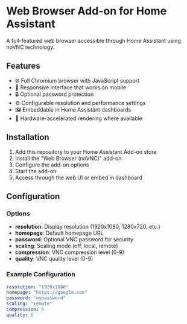 # Web Browser Add-on for Home Assistant

A full-featured web browser accessible through Home Assistant using noVNC technology.

## Features

- 🌐 Full Chromium browser with JavaScript support
- 📱 Responsive interface that works on mobile
- 🔒 Optional password protection
- ⚙️ Configurable resolution and performance settings
- 🖼️ Embeddable in Home Assistant dashboards
- 🚀 Hardware-accelerated rendering where available

## Installation

1. Add this repository to your Home Assistant Add-on store
2. Install the "Web Browser (noVNC)" add-on
3. Configure the add-on options
4. Start the add-on
5. Access through the web UI or embed in dashboard

## Configuration

### Options

- **resolution**: Display resolution (1920x1080, 1280x720, etc.)
- **homepage**: Default homepage URL
- **password**: Optional VNC password for security
- **scaling**: Scaling mode (off, local, remote)
- **compression**: VNC compression level (0-9)
- **quality**: VNC quality level (0-9)

### Example Configuration

```yaml
resolution: "1920x1080"
homepage: "https://google.com"
password: "mypassword"
scaling: "remote"
compression: 6
quality: 6

